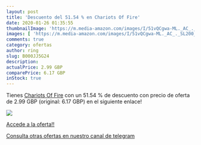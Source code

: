 ```yaml
---
layout: post
title: 'Descuento del 51.54 % en Chariots Of Fire'
date: 2020-01-26 01:35:55
thumbnailImage: 'https://m.media-amazon.com/images/I/51vQCgwa-ML._AC_._SL200_.jpg'
images: [ 'https://m.media-amazon.com/images/I/51vQCgwa-ML._AC_._SL200_.jpg' ]
comments: true
category: ofertas
author: ring
slug: B000JJ5G24
description:
actualPrice: 2.99 GBP
comparePrice: 6.17 GBP
inStock: true
---
```


Tienes [Chariots Of Fire](https://www.amazon.com/dp/B000JJ5G24/?tag=redken08-20) con un 51.54 % de descuento con precio de oferta de 2.99 GBP (original: 6.17 GBP) en el siguiente enlace!

[![](https://m.media-amazon.com/images/I/51vQCgwa-ML._AC_._SL200_.jpg)](https://www.amazon.com/dp/B000JJ5G24/?tag=redken08-20)

[Accede a la oferta!!](https://www.amazon.com/dp/B000JJ5G24/?tag=redken08-20)

[Consulta otras ofertas en nuestro canal de telegram](https://t.me/s/ofertas25)

